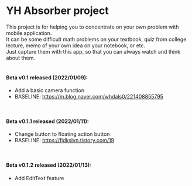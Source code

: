 # YH Absorber project

This project is for helping you to concentrate on your own problem with mobile application. <br>
It can be some difficult math problems on your textbook, quiz from college lecture, memo of your own idea on your notebook, or etc. <br>
Just capture them with this app, so that you can always watch and think about them.<br><br>

#### Beta v0.1 released (2022/01/09):
- Add a basic camera function
- BASELINE: https://m.blog.naver.com/whdals0/221408855795
<br>

#### Beta v0.1.1 released (2022/01/11):
- Change button to floating action button
- BASELINE: https://fjdkslvn.tistory.com/19
<br>

#### Beta v0.1.2 released (2022/01/13):
- Add EditText feature

